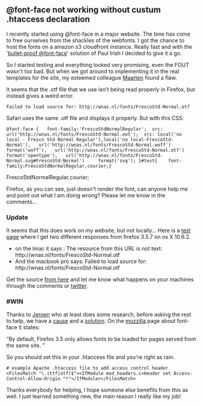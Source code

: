 <article><h2>@font-face not working without custum .htaccess declaration</h2><p>I recently started using @font-face in a major website. The time has come to free ourselves from the shackles of the webfonts. I got the chance to host the fonts on a amazon s3 cloudfront instance. Really fast and with the '<a href="http://paulirish.com/2009/bulletproof-font-face-implementation-syntax/">bullet-proof @font-face</a>' solution of Paul Irish I decided to give it a go.</p><p>So I started testing and everything looked very promising, even the <span title="Flash Of Unstyled Text">FOUT</span> wasn't too bad. But when we got around to implementing it in the real templates for the site, my esteemed colleague <a href="http://oudenniel.nl">Maarten</a> found a flaw.</p><p>It seems that the .otf file that we use isn't being read properly in Firefox, but instead gives a weird error.</p><pre><code>Failed to load source for: http://wnas.nl/fonts/FrescoStd-Normal.otf </code></pre> <p>Safari uses the same .otf file and displays it properly. But with this CSS:</p><pre><code>@font-face {   font-family:'FrescoStdNormalRegular';  src: url('http://wnas.nl/fonts/FrescoStd-Normal.eot');  src: local('no local - Fresco Std Normal Regular'),local('no local-FrescoStd-Normal'),   url('http://wnas.nl/fonts/FrescoStd-Normal.woff')     format('woff'),   url('http://wnas.nl/fonts/FrescoStd-Normal.otf')     format('opentype'),   url('http://wnas.nl/fonts/FrescoStd-Normal.svg#FrescoStd-Normal')     format('svg'); }#test{	font-family:FrescoStdNormalRegular,courier;}</code></pre><p id="font-face-test">FrescoStdNormalRegular,courier;</p><p>Firefox, as you can see, just doesn't render the font, can anyone help me and point out what I am doing wrong? Please let me know in the comments...</p><h3>Update</h3><p>It seems that this does work on my website, but not locally... Here is a <a href="http://wnas.nl/fonts/font-face.htm">test page</a> where I get two different responses from firefox 3.5.7 on os X 10.6.2.</p><ul><li>on the Imac it says : The resource from this URL is not text: http://wnas.nl/fonts/FrescoStd-Normal.otf</li><li>And the macbook pro says: Failed to load source for: http://wnas.nl/fonts/FrescoStd-Normal.otf</li></ul><p>Get the source <a href="http://wnas.nl/fonts/font-face.htm.zip">from here</a> and let me know what happens on your machines through the comments or <a href="http://twitter.com/wnas">twitter</a>.</p><h3>#WIN</h3><p>Thanks to <a href="http://twitter.com/jwellner">Jeroen</a> who at least does some research, before asking the rest to help, we have a <a href="http://twitter.com/jwellner/status/7752012903">cause</a> and a <a href="#sol">solution</a>. On the <a href="http://hacks.mozilla.org/2009/06/beautiful-fonts-with-font-face/">mozzilla</a> page about font-face it states:</p><q>By default, Firefox 3.5 only allows fonts to be loaded for pages served from the same site. </q><p>So you should set this in your .htaccess file and you're right as rain.</p><pre><code># example Apache .htaccess file to add access control header &#60;FilesMatch "\.(ttf|otf)$"&#62;&#60;IfModule mod_headers.c&#62;Header set Access-Control-Allow-Origin "*"&#60;/IfModule&#62;&#60;/FilesMatch&#62;</code></pre><p>Thanks everybody for helping, I hope someone else benefits from this as well. I just learned something new, the main reason I really like my job!</p></article>